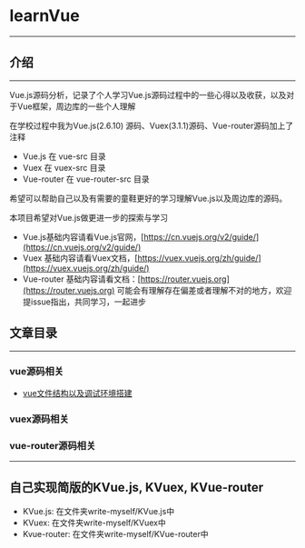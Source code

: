 # learnVue
---

## 介绍
---
Vue.js源码分析，记录了个人学习Vue.js源码过程中的一些心得以及收获，以及对于Vue框架，周边库的一些个人理解

在学校过程中我为Vue.js(2.6.10) 源码、Vuex(3.1.1)源码、Vue-router源码加上了注释
  * Vue.js 在 vue-src 目录
  * Vuex 在 vuex-src  目录
  * Vue-router 在 vue-router-src 目录

希望可以帮助自己以及有需要的童鞋更好的学习理解Vue.js以及周边库的源码。

本项目希望对Vue.js做更进一步的探索与学习
* Vue.js基础内容请看Vue.js官网，[https://cn.vuejs.org/v2/guide/](https://cn.vuejs.org/v2/guide/)
* Vuex 基础内容请看Vuex文档，[https://vuex.vuejs.org/zh/guide/](https://vuex.vuejs.org/zh/guide/)
* Vue-router 基础内容请看文档：[https://router.vuejs.org](https://router.vuejs.org)
可能会有理解存在偏差或者理解不对的地方，欢迎提issue指出，共同学习，一起进步

## 文章目录
--- 

### vue源码相关
* [vue文件结构以及调试环境搭建](./docs/vue/dir.md)
### vuex源码相关
### vue-router源码相关

--- 
## 自己实现简版的KVue.js, KVuex, KVue-router

* KVue.js: 在文件夹write-myself/KVue.js中
* KVuex: 在文件夹write-myself/KVuex中
* Kvue-router: 在文件夹write-myself/KVue-router中

